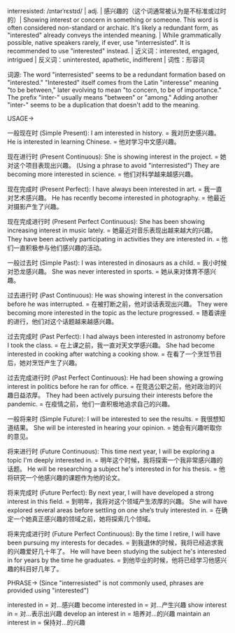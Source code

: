 interresisted: /ɪntərˈrɛstɪd/ | adj. | 感兴趣的（这个词通常被认为是不标准或过时的）| Showing interest or concern in something or someone.  This word is often considered non-standard or archaic. It's likely a redundant form, as "interested" already conveys the intended meaning. |  While grammatically possible, native speakers rarely, if ever, use "interresisted".  It is recommended to use "interested" instead. | 近义词：interested, engaged, intrigued | 反义词：uninterested, apathetic, indifferent | 词性：形容词

词源: The word "interresisted" seems to be a redundant formation based on "interested."  "Interested" itself comes from the Latin "interesse" meaning "to be between," later evolving to mean "to concern, to be of importance."  The prefix "inter-" usually means "between" or "among."  Adding another "inter-" seems to be a duplication that doesn't add to the meaning.

USAGE->

一般现在时 (Simple Present):
I am interested in history. = 我对历史感兴趣。
He is interested in learning Chinese. = 他对学习中文感兴趣。


现在进行时 (Present Continuous):
She is showing interest in the project. = 她对这个项目表现出兴趣。 (Using a phrase to avoid "interresisted")
They are becoming more interested in science. = 他们对科学越来越感兴趣。


现在完成时 (Present Perfect):
I have always been interested in art. = 我一直对艺术感兴趣。
He has recently become interested in photography. = 他最近对摄影产生了兴趣。


现在完成进行时 (Present Perfect Continuous):
She has been showing increasing interest in music lately. = 她最近对音乐表现出越来越大的兴趣。
They have been actively participating in activities they are interested in. = 他们一直积极参与他们感兴趣的活动。


一般过去时 (Simple Past):
I was interested in dinosaurs as a child. = 我小时候对恐龙感兴趣。
She was never interested in sports. = 她从来对体育不感兴趣。


过去进行时 (Past Continuous):
He was showing interest in the conversation before he was interrupted. = 在被打断之前，他对谈话表现出兴趣。
They were becoming more interested in the topic as the lecture progressed. = 随着讲座的进行，他们对这个话题越来越感兴趣。


过去完成时 (Past Perfect):
I had always been interested in astronomy before I took the class. = 在上课之前，我一直对天文学感兴趣。
She had become interested in cooking after watching a cooking show. = 在看了一个烹饪节目后，她对烹饪产生了兴趣。


过去完成进行时 (Past Perfect Continuous):
He had been showing a growing interest in politics before he ran for office. = 在竞选公职之前，他对政治的兴趣日益浓厚。
They had been actively pursuing their interests before the pandemic. = 在疫情之前，他们一直积极地追求自己的兴趣。


一般将来时 (Simple Future):
I will be interested to see the results. = 我很想知道结果。
She will be interested in hearing your opinion. = 她会有兴趣听取你的意见。


将来进行时 (Future Continuous):
This time next year, I will be exploring a topic I'm deeply interested in. = 明年这个时候，我将探索一个我非常感兴趣的话题。
He will be researching a subject he's interested in for his thesis. = 他将研究一个他感兴趣的课题作为他的论文。


将来完成时 (Future Perfect):
By next year, I will have developed a strong interest in this field. = 到明年，我将对这个领域产生浓厚的兴趣。
She will have explored several areas before settling on one she’s truly interested in. = 在确定一个她真正感兴趣的领域之前，她将探索几个领域。


将来完成进行时 (Future Perfect Continuous):
By the time I retire, I will have been pursuing my interests for decades. = 到我退休的时候，我将已经追求我的兴趣爱好几十年了。
He will have been studying the subject he's interested in for years by the time he graduates. = 到他毕业的时候，他将已经学习他感兴趣的科目好几年了。


PHRASE-> (Since "interresisted" is not commonly used, phrases are provided using "interested")

interested in = 对...感兴趣
become interested in = 对...产生兴趣
show interest in = 对...表示出兴趣
develop an interest in = 培养对...的兴趣
maintain an interest in = 保持对...的兴趣

